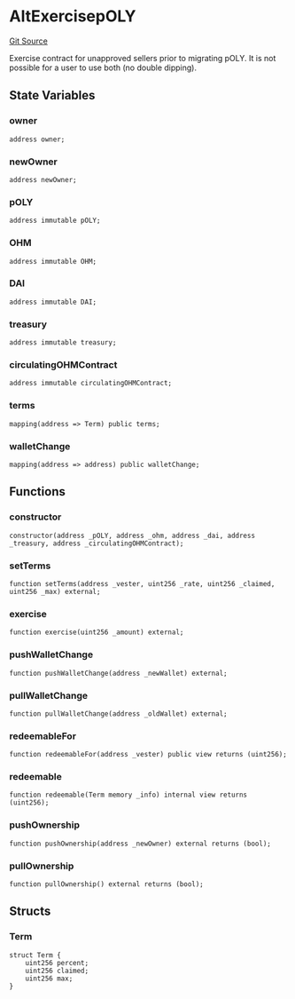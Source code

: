 # AltExercisepOLY
[Git Source](https://github.com/KlimaDAO/klimadao-solidity/blob/704b462e69030cb9a43680057bee91d745d579ba/src/protocol/pKLIMA/AltExercisepKLIMA.sol)

Exercise contract for unapproved sellers prior to migrating pOLY.
It is not possible for a user to use both (no double dipping).


## State Variables
### owner

```solidity
address owner;
```


### newOwner

```solidity
address newOwner;
```


### pOLY

```solidity
address immutable pOLY;
```


### OHM

```solidity
address immutable OHM;
```


### DAI

```solidity
address immutable DAI;
```


### treasury

```solidity
address immutable treasury;
```


### circulatingOHMContract

```solidity
address immutable circulatingOHMContract;
```


### terms

```solidity
mapping(address => Term) public terms;
```


### walletChange

```solidity
mapping(address => address) public walletChange;
```


## Functions
### constructor


```solidity
constructor(address _pOLY, address _ohm, address _dai, address _treasury, address _circulatingOHMContract);
```

### setTerms


```solidity
function setTerms(address _vester, uint256 _rate, uint256 _claimed, uint256 _max) external;
```

### exercise


```solidity
function exercise(uint256 _amount) external;
```

### pushWalletChange


```solidity
function pushWalletChange(address _newWallet) external;
```

### pullWalletChange


```solidity
function pullWalletChange(address _oldWallet) external;
```

### redeemableFor


```solidity
function redeemableFor(address _vester) public view returns (uint256);
```

### redeemable


```solidity
function redeemable(Term memory _info) internal view returns (uint256);
```

### pushOwnership


```solidity
function pushOwnership(address _newOwner) external returns (bool);
```

### pullOwnership


```solidity
function pullOwnership() external returns (bool);
```

## Structs
### Term

```solidity
struct Term {
    uint256 percent;
    uint256 claimed;
    uint256 max;
}
```

